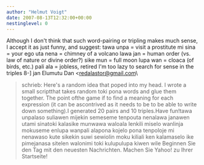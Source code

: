 ```yaml
---
author: "Helmut Voigt"
date: 2007-08-13T12:32:00+00:00
nestinglevel: 0
---
```

Although I don't think that such word-pairing or tripling makes much sense, I accept it as just funny, and suggest: tawa unpa = visit a prostitute mi sina = your ego uta nena = chimney of a volcano lawa jan = human order (vs. law of nature or divine order?) sike mun = full moon lupa wan = cloaca (of birds, etc.) pali ala = jobless, retired I'm too lazy to search for sense in the triples 8-\] jan Elumutu Dan <[redalastor@gmail.com](mailto://redalastor@gmail.com)\
> schrieb: Here's a random idea that poped into my head. I wrote a small scriptthat takes random toki pona words and glue them together. The point ofthe game if to find a meaning for each expression (it can be ascontrived as it needs to be to be able to write down something).I generated 20 pairs and 10 triples.Have fun!tawa unpalaso suliawen mijekin semeseme tenpouta nenalawa janawen utami sinatoki kalasike munwawa waloala lenkili miselo wanlinja mokuseme enlupa wanpali alapona kojelo pona tenpoloje mi nenawaso kute sikekin suwi sewiolin moku kiliali ken kalamaselo ike pimejanasa sitelen walonimi toki kulupulupa kiwen wile Beginnen Sie den Tag mit den neuesten Nachrichten. Machen Sie Yahoo! zu Ihrer Startseite!